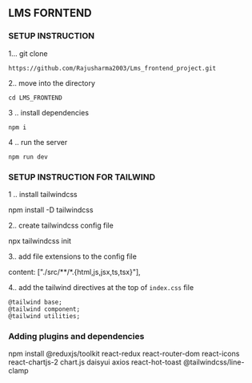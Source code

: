 ## LMS FORNTEND


 ### SETUP INSTRUCTION

1... git clone

    https://github.com/Rajusharma2003/Lms_frontend_project.git

2.. move into the directory

    cd LMS_FRONTEND  

3 .. install dependencies

    npm i

4 .. run the server

    npm run dev




### SETUP INSTRUCTION FOR TAILWIND

1 .. install tailwindcss 

npm install -D tailwindcss


2.. create tailwindcss config file 

npx tailwindcss init


3.. add file extensions to the config file 

  content: ["./src/**/*.{html,js,jsx,ts,tsx}"],


4.. add the tailwind directives at the top of `index.css` file

    @tailwind base;
    @tailwind component;
    @tailwind utilities;



###   Adding plugins and dependencies

npm install @reduxjs/toolkit react-redux react-router-dom react-icons react-chartjs-2 chart.js daisyui axios react-hot-toast @tailwindcss/line-clamp